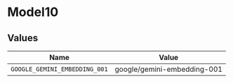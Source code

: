 # Model10


## Values

| Name                          | Value                         |
| ----------------------------- | ----------------------------- |
| `GOOGLE_GEMINI_EMBEDDING_001` | google/gemini-embedding-001   |